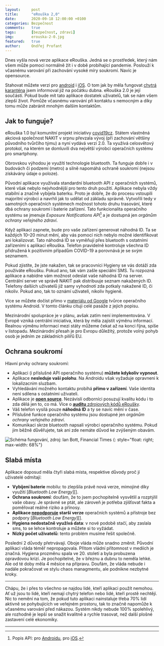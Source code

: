 ```yaml
---
layout:     post
title:      "eRouška 2,0"
date:       2020-09-18 12:00:00 +0100
categories: Bezpečnost
comments:   true
tags:       [bezpečnost, zdravi]
img:        erouska-2-0.jpg
featured:   true
author:     Ondřej Profant
---
```


Dnes vyšla nová verze aplikace eRouška. Jedná se o prostředek, který nám všem může pomoci normálně žít i v době probíhající pandemie. Poslouží k včasnému varování při zachování vysoké míry soukromí. Navíc je opensource.

<!--more-->

Stahovat můžete verzi pro [android][] i [iOS][]. O tom jak by měla fungovat [chytrá karanténa][chytra-karantena] jsem informoval již na počátku dubna. eRouška 2.0 je její součástí. Pokud bude mít tato aplikace dostatek uživatelů, tak se nám všem zlepší život. Pomůže včasnému varování při kontaktu s nemocným a díky tomu může zabránit mnohým dalším kontaktům.

## Jak to funguje?

eRouška 1.0 byl komunitní projekt iniciativy [covid19cz][]. Státem vlastněná akciová společnost NAKIT v srpnu převzala vývoj (při zachování většiny původního tvůrčího týmu) a nyní vydává verzi 2.0. Ta využívá celosvětový protokol, na kterém se domluvili dva největší výrobci operačních systému pro smartphony. 

Obrovskou výhodou je využítí technologie bluetooth. Ta funguje dobře i v budovách či podzemí (metro) a silně napomáhá ochraně soukromí (nejsou získávány údaje o poloze).

Původní aplikace využívala standardní bluetooth API z operačních systémů, které však nebylo nejvhodnější pro tento druh použití. Aplikace nebyla vždy stabilní a značně vybíjela baterku. Proto je dobře, že do procesu vstoupili majoritní výrobci a navrhli jak to udělat od základu správně. Vytvořili tedy v samotných operačních systémech možnost tohoto druhu trasování, které dbá ochrany soukromí i baterie zařízení. Tato funkcionalita operačního systému se jmenuje *Exposure Notifications API*[^1] a je dostupná jen *orgánům ochrany veřejného zdraví*.

Když aplikaci zapnete, bude pro vaše zařízení generovat náhodná ID. Ta se každých 10–20 minut mění, aby vás pomocí nich nebylo možné identifikovat ani lokalizovat. Tato náhodná ID se vyměňují přes bluetooth s ostatními zařízeními s aplikací eRouška. Telefon pravidelně kontroluje všechna ID přidružená k pozitivním případům COVID-19 a porovnává je se svým seznamem.

Pokud zjistíte, že jste nakažen, tak se pracovníci Hygieny se vás dotáží zda používáte eRoušku. Pokud ano, tak vám zašle speciální SMS. Tu rozpozná aplikace a nabídne vám možnost odeslat vaše náhodná ID na server. Centrální server ve správě NAKIT pak distribuuje seznam nakažených ID. Telefony dalších uživatelů již samy vyhodnotí zda potkaly nakažené ID, či nikoliv. Pokud ano, tak to oznámí uživateli, nikoliv hygieně.

Více se můžete dočíst přímo v [materiálu od Google][princip] tvůrce operačního systému Android. V tomto článku cituji celé pasáže z jejich popisu.

Mezinárodní spolupráce je v plánu, avšak zatím není implementována. V Evropě vzniká centrální iniciativa, která by měla zajistit výměnu informací. Realnou výměnu informací mezi státy můžeme čekat až na konci října, spíše v listopadu. Mezinárodní přesah je pro Evropu důležitý, protože volný pohyb osob je jedním ze základních pilířů EU.

## Ochrana soukromí

Hlavní prvky ochrany soukromí:

- Aplikaci (i příslušné API operačního systému) **můžete kdykoliv vypnout**.
- Aplikace **nesleduje vaší polohu**. Na Androidu však vyžaduje opravneni k lokalizacnim sluzbam.
- Vyhledávání možného kontaktu probíhá **přímo v zařízení**. Vaše identita není sdílena s ostatními uživateli.
- Aplikace je **[open source][src]**. Nezávislí odborníci posuzují kvalitu kódu i to zda dělá jen to, co má. Více o [**auditu** zdrojových kódů eRoušky][audit].
- Váš telefon vysílá pouze **náhodná ID** a ty se navíc mění v čase.
- Příslušné funkce operačního systému jsou dostupné jen *orgánům ochrany veřejného zdraví*.
- Komunikaci skrze bluetooth napsali výrobci operačního systému. Pokud jim běžně důvěřujete, tak ani zde nemáte důvod ke zvýšeným obavám.

![Schéma fungování, zdroj: Ian Bott, Financial Times](https://www.profant.eu/assets/img/posts/erouska-schema.png "Schéma fungování, zdroj: Ian Bott, Financial Times")
{: style="float: right; max-width: 68%"}

## Slabá místa

Aplikace doposud měla čtyři slabá místa, respektive důvody proč jí uživatelé odmítají:

- **Vybíjení baterie** mobilu: to zlepšila právě nová verze, mimojiné díky využití [*Bluetooth Low Energy*][].
- **Ochrana soukromí**: doufám, že to jsem pochopitelně vysvětlil a rozptýlil vaše obavy. Je správné se ptát, ale zároveň je potřeba zjišťovat fakta a poměřovat reálné riziko a přínosy.
- **Aplikace [nepodporuje][nepodpora1] starší verze** operačních systémů a přístroje bez podpory [*Bluetooth Low Energy*][].
- **Hygiena nedostačně využívá data**: v nové podobě stačí, aby zaslala sms, to se lehce kontroluje a můžete si to vyžádat.
- **Nízký počet uživatelů**: tento problém musíme řešit společně.

Poslední 2 důvody přetrvávají. Oboje vláda může snadno změnit. Původní aplikaci vláda téměř nepropagovala. Přitom vládní přítomnost v mediích je značná. Hygiena prozměnu spala ve 20. století a byla probuzena opravdovou krizí. Je pochopitelné, že v březnu a dubnu to neměla lehké. Ale od té doby měla 4 měsíce na přípravu. Doufám, že vláda nebude i nadále pokračovat ve stylu chaos managmentu, ale podnikne nezbytné kroky.  

---

Chápu, že i přes to všechno se najdou lidé, kteří aplikaci použít nemohou. Ať už jsou to lidé, kteří nemají chytrý telefon nebo lidé, kteří prostě nechtějí. Nic to nemění na tom, že pokud tuto aplikaci nainstaluje třeba 70% lidí aktivně se pohybujících ve veřejném prostoru, tak to značně napomůže k včasnému varování před nákazou. Systém nikdy nebude 100% spolehlivý, ale rozhodně je lepší se snažit kvalitně a rychle trasovat, než další plošné zastavení celé ekonomiky.

---

[^1]: Popis API: pro [Androidu][gapi], pro [iOS][aapi].

[gapi]: https://developers.google.com/android/exposure-notifications/exposure-notifications-api
[aapi]: https://developer.apple.com/documentation/exposurenotification
[audit]: https://erouska.cz/audit-kod
[chytra-karantena]: https://www.profant.eu/2020/chytra-karantena.html
[princip]: https://www.google.com/covid19/exposurenotifications/
[covid19cz]: https://www.covid19cz.cz/
[src]: https://github.com/covid19cz
[android]: https://play.google.com/store/apps/details?id=cz.covid19cz.erouska
[ios]: https://apps.apple.com/cz/app/erou%C5%A1ka/id1509210215
[nepodpora1]: https://arstechnica.com/tech-policy/2020/04/2-billion-phones-cannot-use-google-and-apple-contract-tracing-tech/
[Bluetooth Low Energy]: https://en.wikipedia.org/wiki/Bluetooth_Low_Energy